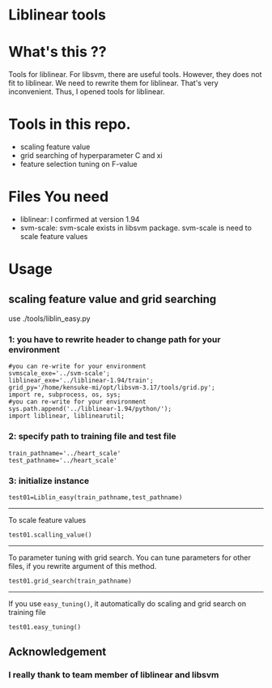 # Liblinear tools

# What's this ??
Tools for liblinear.
For libsvm, there are useful tools. However, they does not fit to liblinear. We need to rewrite them for liblinear. That's very inconvenient. Thus, I opened tools for liblinear.

# Tools in this repo.
* scaling feature value
* grid searching of hyperparameter C and xi
* feature selection tuning on F-value

# Files You need
* liblinear: I confirmed at version 1.94
* svm-scale: svm-scale exists in libsvm package. svm-scale is need to scale feature values

# Usage
## scaling feature value and grid searching
use ./tools/liblin_easy.py

### 1: you have to rewrite header to change path for your environment

    #you can re-write for your environment 
    svmscale_exe='../svm-scale';
    liblinear_exe='../liblinear-1.94/train';
    grid_py='/home/kensuke-mi/opt/libsvm-3.17/tools/grid.py';
    import re, subprocess, os, sys;
    #you can re-write for your environment 
    sys.path.append('../liblinear-1.94/python/');
    import liblinear, liblinearutil;

### 2: specify path to training file and test file

    train_pathname='../heart_scale'
    test_pathname='../heart_scale'

### 3: initialize instance
    
    test01=Liblin_easy(train_pathname,test_pathname)
----
To scale feature values
    
    test01.scalling_value()
----
To parameter tuning with grid search. You can tune parameters for other files, if you rewrite argument of this method.

    test01.grid_search(train_pathname)
---
If you use `easy_tuning()`, it automatically do scaling and grid search on training file

    test01.easy_tuning()

## Acknowledgement
### I really thank to team member of liblinear and libsvm
